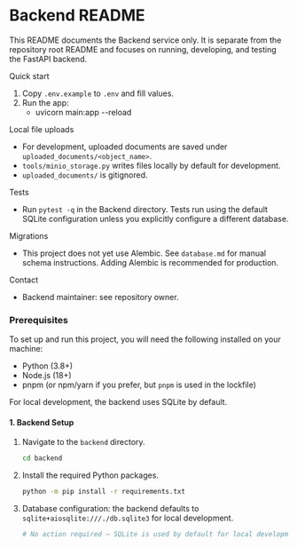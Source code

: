 # Backend README

This README documents the Backend service only. It is separate from the repository root README and focuses on running, developing, and testing the FastAPI backend.

Quick start
1. Copy `.env.example` to `.env` and fill values.
2. Run the app:
   - uvicorn main:app --reload

Local file uploads
- For development, uploaded documents are saved under `uploaded_documents/<object_name>`.
- `tools/minio_storage.py` writes files locally by default for development.
- `uploaded_documents/` is gitignored.

Tests
- Run `pytest -q` in the Backend directory. Tests run using the default SQLite configuration unless you explicitly configure a different database.

Migrations
- This project does not yet use Alembic. See `database.md` for manual schema instructions. Adding Alembic is recommended for production.

Contact
- Backend maintainer: see repository owner.

### Prerequisites

To set up and run this project, you will need the following installed on your machine:

  * Python (3.8+)
  * Node.js (18+)
  * pnpm (or npm/yarn if you prefer, but `pnpm` is used in the lockfile)

For local development, the backend uses SQLite by default.

#### 1. Backend Setup

1.  Navigate to the `backend` directory.
    ```sh
    cd backend
    ```
2.  Install the required Python packages.
    ```sh
    python -m pip install -r requirements.txt
    ```
3.  Database configuration: the backend defaults to `sqlite+aiosqlite:///./db.sqlite3` for local development.
    ```sh
    # No action required — SQLite is used by default for local development
    ```
